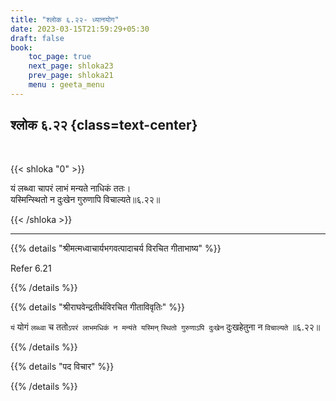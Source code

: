 ```yaml
---
title: "श्लोक ६.२२- ध्यानयोग"
date: 2023-03-15T21:59:29+05:30
draft: false
book:
    toc_page: true
    next_page: shloka23
    prev_page: shloka21
    menu : geeta_menu
---
```




## श्लोक ६.२२ {class=text-center}

<br/>

{{< shloka  "0"  >}}

यं लब्ध्वा चापरं लाभं मन्यते नाधिकं ततः।  
यस्मिन्स्थितो न दुःखेन गुरुणापि विचाल्यते॥६.२२॥

{{< /shloka >}}

---


{{% details "श्रीमत्मध्वाचार्यभगवत्पादाचर्य विरचित  गीताभाष्य" %}}

Refer 6.21

{{% /details %}}



{{% details "श्रीराघवेन्द्रतीर्थविरचित गीताविवृतिः" %}}

`यं` योगं `लब्ध्वा` च ततो`ऽपरं लाभमधिकं न मन्यंते यस्मिन्‌` 
`स्थितो गुरुणाऽपि दुःखेन` दुःखहेतुना न `विचाल्यते` ॥६.२२॥

{{% /details %}}



{{% details "पद विचार" %}}


{{% /details %}}

